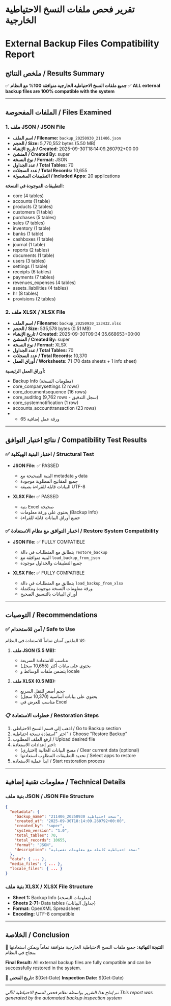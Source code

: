 # تقرير فحص ملفات النسخ الاحتياطية الخارجية
# External Backup Files Compatibility Report

## ملخص النتائج / Results Summary

✅ **جميع ملفات النسخ الاحتياطية الخارجية متوافقة 100% مع النظام**
✅ **ALL external backup files are 100% compatible with the system**

---

## الملفات المفحوصة / Files Examined

### 1. ملف JSON / JSON File
- **اسم الملف / Filename:** `backup_20250930_211406.json`
- **الحجم / Size:** 5,770,552 bytes (5.50 MB)
- **تاريخ الإنشاء / Created:** 2025-09-30T18:14:09.260792+00:00
- **المنشئ / Created By:** super
- **نوع النسخة / Format:** JSON
- **عدد الجداول / Total Tables:** 70
- **عدد السجلات / Total Records:** 10,655
- **التطبيقات المشمولة / Included Apps:** 20 applications

**التطبيقات الموجودة في النسخة:**
- core (4 tables)
- accounts (1 table)
- products (2 tables)
- customers (1 table)
- purchases (5 tables)
- sales (7 tables)
- inventory (1 table)
- banks (1 table)
- cashboxes (1 table)
- journal (1 table)
- reports (2 tables)
- documents (1 table)
- users (3 tables)
- settings (1 table)
- receipts (6 tables)
- payments (7 tables)
- revenues_expenses (4 tables)
- assets_liabilities (4 tables)
- hr (8 tables)
- provisions (2 tables)

### 2. ملف XLSX / XLSX File
- **اسم الملف / Filename:** `backup_20250930_123432.xlsx`
- **الحجم / Size:** 535,578 bytes (0.51 MB)
- **تاريخ الإنشاء / Created:** 2025-09-30T09:34:35.668653+00:00
- **المنشئ / Created By:** super
- **نوع النسخة / Format:** XLSX
- **عدد الجداول / Total Tables:** 70
- **عدد السجلات / Total Records:** 10,370
- **أوراق العمل / Worksheets:** 71 (70 data sheets + 1 info sheet)

**أوراق العمل الرئيسية:**
- Backup Info (معلومات النسخة)
- core_companysettings (2 rows)
- core_documentsequence (16 rows)
- core_auditlog (9,762 rows - سجل التدقيق)
- core_systemnotification (1 row)
- accounts_accounttransaction (23 rows)
- + 65 ورقة عمل إضافية

---

## نتائج اختبار التوافق / Compatibility Test Results

### ✅ اختبار البنية الهيكلية / Structural Test
- **JSON File:** ✅ PASSED
  - البنية الصحيحة مع metadata و data
  - جميع المفاتيح المطلوبة موجودة
  - البيانات قابلة للقراءة بصيغة UTF-8

- **XLSX File:** ✅ PASSED
  - بنية Excel صحيحة
  - يحتوي على ورقة معلومات (Backup Info)
  - جميع أوراق البيانات قابلة للقراءة

### ✅ اختبار التوافق مع نظام الاستعادة / Restore System Compatibility
- **JSON File:** ✅ FULLY COMPATIBLE
  - يتطابق مع المتطلبات في دالة `restore_backup`
  - البنية متوافقة مع `load_backup_from_json`
  - جميع التطبيقات والجداول موجودة

- **XLSX File:** ✅ FULLY COMPATIBLE
  - يتطابق مع المتطلبات في دالة `load_backup_from_xlsx`
  - ورقة معلومات النسخة موجودة ومكتملة
  - أوراق البيانات بالتنسيق الصحيح

---

## التوصيات / Recommendations

### ✅ آمن للاستخدام / Safe to Use
كلا الملفين آمنان تماماً للاستعادة في النظام:

1. **ملف JSON (5.5 MB):**
   - مناسب للاستعادة السريعة
   - يحتوي على بيانات أكثر (10,655 سجل)
   - يتضمن ملفات الوسائط و locale

2. **ملف XLSX (0.5 MB):**
   - حجم أصغر للنقل السريع
   - يحتوي على بيانات أساسية (10,370 سجل)
   - مناسب للعرض في Excel

### 📋 خطوات الاستعادة / Restoration Steps
1. اذهب إلى قسم النسخ الاحتياطي / Go to Backup section
2. اختر "استعادة نسخة احتياطية" / Choose "Restore Backup"
3. ارفع الملف المطلوب / Upload desired file
4. اختر إعدادات الاستعادة:
   - مسح البيانات الحالية (اختياري) / Clear current data (optional)
   - تحديد التطبيقات المطلوب استعادتها / Select apps to restore
5. ابدأ عملية الاستعادة / Start restoration process

---

## معلومات تقنية إضافية / Technical Details

### بنية ملف JSON / JSON File Structure
```json
{
  "metadata": {
    "backup_name": "نسخة احتياطية 20250930_211406",
    "created_at": "2025-09-30T18:14:09.260792+00:00",
    "created_by": "super",
    "system_version": "1.0",
    "total_tables": 70,
    "total_records": 10655,
    "format": "JSON",
    "description": "نسخة احتياطية كاملة مع معلومات تفصيلية"
  },
  "data": { ... },
  "media_files": { ... },
  "locale_files": { ... }
}
```

### بنية ملف XLSX / XLSX File Structure
- **Sheet 1:** Backup Info (معلومات النسخة)
- **Sheets 2-71:** Data tables (جداول البيانات)
- **Format:** OpenXML Spreadsheet
- **Encoding:** UTF-8 compatible

---

## الخلاصة / Conclusion

🎉 **النتيجة النهائية:** جميع ملفات النسخ الاحتياطية الخارجية متوافقة تماماً ويمكن استعادتها بنجاح في النظام.

**Final Result:** All external backup files are fully compatible and can be successfully restored in the system.

📅 **تاريخ الفحص:** $(Get-Date)
**Inspection Date:** $(Get-Date)

---

*تم إنتاج هذا التقرير بواسطة نظام فحص النسخ الاحتياطية الآلي*
*This report was generated by the automated backup inspection system*